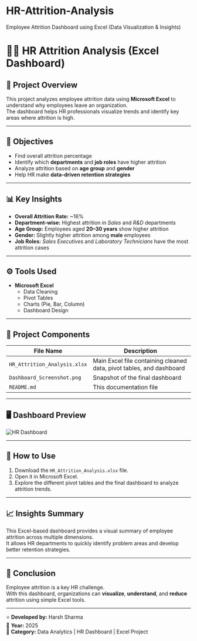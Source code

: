 # HR-Attrition-Analysis
Employee Attrition Dashboard using Excel (Data Visualization &amp; Insights)
# 🧑‍💼 HR Attrition Analysis (Excel Dashboard)

## 📘 Project Overview
This project analyzes employee attrition data using **Microsoft Excel** to understand why employees leave an organization.  
The dashboard helps HR professionals visualize trends and identify key areas where attrition is high.

---

## 🎯 Objectives
- Find overall attrition percentage  
- Identify which **departments** and **job roles** have higher attrition  
- Analyze attrition based on **age group** and **gender**  
- Help HR make **data-driven retention strategies**

---

## 📊 Key Insights
- **Overall Attrition Rate:** ~16%  
- **Department-wise:** Highest attrition in *Sales* and *R&D* departments  
- **Age Group:** Employees aged **20–30 years** show higher attrition  
- **Gender:** Slightly higher attrition among **male** employees  
- **Job Roles:** *Sales Executives* and *Laboratory Technicians* have the most attrition cases

---

## ⚙️ Tools Used
- **Microsoft Excel**  
  - Data Cleaning  
  - Pivot Tables  
  - Charts (Pie, Bar, Column)  
  - Dashboard Design  

---

## 🧩 Project Components
| File Name | Description |
|------------|--------------|
| `HR_Attrition_Analysis.xlsx` | Main Excel file containing cleaned data, pivot tables, and dashboard |
| `Dashboard_Screenshot.png` | Snapshot of the final dashboard |
| `README.md` | This documentation file |

---

## 🖥️ Dashboard Preview
![HR Dashboard](Dashboard_Screenshot.png)

---

## 🚀 How to Use
1. Download the `HR_Attrition_Analysis.xlsx` file.  
2. Open it in Microsoft Excel.  
3. Explore the different pivot tables and the final dashboard to analyze attrition trends.

---

## 📈 Insights Summary
This Excel-based dashboard provides a visual summary of employee attrition across multiple dimensions.  
It allows HR departments to quickly identify problem areas and develop better retention strategies.

---

## 🏁 Conclusion
Employee attrition is a key HR challenge.  
With this dashboard, organizations can **visualize**, **understand**, and **reduce** attrition using simple Excel tools.

---

⭐ **Developed by:** Harsh Sharma  
📅 **Year:** 2025  
📂 **Category:** Data Analytics | HR Dashboard | Excel Project
